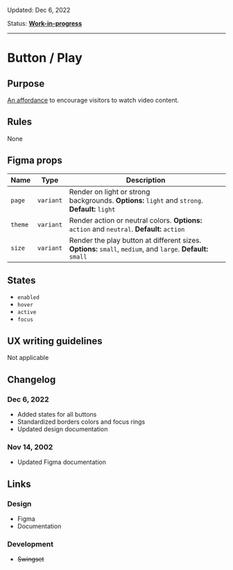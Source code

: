 Updated: Dec 6, 2022

Status: **[Work-in-progress](https://hashicorp-wpl-documentation.vercel.app/guides/can-i-use#work-in-progress)**



---

# Button / Play

## Purpose

[An affordance](https://www.interaction-design.org/literature/topics/affordances) to encourage visitors to watch video content.

## Rules

None

## Figma props

| Name | Type | Description |
|----|----|----|
| `page` | `variant` | Render on light or strong backgrounds. **Options:** `light` and `strong`. **Default:** `light` |
| `theme` | `variant` | Render action or neutral colors. **Options:** `action` and `neutral`. **Default:** `action` |
| `size` | `variant` | Render the play button at different sizes. **Options:** `small`, `medium`, and `large`. **Default:** `small` |

## States

* `enabled`
* `hover`
* `active`
* `focus`

## UX writing guidelines

Not applicable

## Changelog

### Dec 6, 2022

* Added states for all buttons
* Standardized borders colors and focus rings
* Updated design documentation

### Nov 14, 2002

* Updated Figma documentation

## Links

### Design

* Figma
* Documentation

### Development

* ~~Swingset~~


